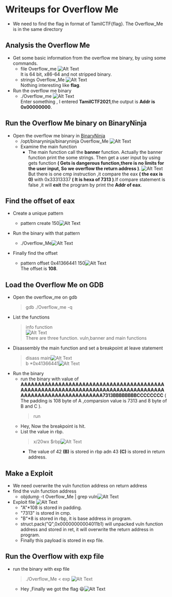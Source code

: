 # Writeups for Overflow Me
- We need to find the flag in format of TamilCTF{flag}. The Overflow_Me is in the same directory
## Analysis the Overflow Me
- Get some basic information from the overflow me binary, by using some commands.
  - file Overflow_me
![Alt Text](img/file.png)<br />It is 64 bit, x86-64 and not stripped binary.
  - strings Overflow_Me
![Alt Text](img/strings.png)<br />Nothing interesting like **flag**.
- Run the overflow me binary
  - ./Overflow_me
![Alt Text](img/out_bin.png)<br />Enter something , I entered **TamilCTF2021**,the output is **Addr is 0x00000000**.

## Run the Overflow Me binary on BinaryNinja
- Open the overflow me binary in [BinaryNinja](https://binary.ninja/demo/)
  - /opt/binaryninja/binaryninja Overflow_Me
![Alt Text](img/open_binary.png)<br />
  - Examine the main function
    - The main function call the **banner** function. Actually the banner function print the some strings. Then get a user input by using gets function **( Gets is dangerous function,there is no limits for the user input, So we overflow the return address )**. ![Alt Text](img/main.png)<br />But there is one cmp instruction ,it compare the eax **( the eax is 0)** with 0x33313337 **( It is hexa of 7313 )**.If compare statement is false ,it will **exit** the program by print the **Addr of eax**.  
    
## Find the offset of eax
  - Create a unique pattern
    - pattern create 150![Alt Text](img/pattern.png)<br />

  - Run the binary with that pattern
    - ./Overflow_Me![Alt Text](img/fing_pattern.png)<br />

  - Finally find the offset
    - pattern offset 0x41366441 150![Alt Text](img/offset.png)<br />The offset is **108**.

## Load the Overflow Me on **GDB**    
  - Open the overflow_me on gdb
    > gdb ./Overflow_me -q
  - List the functions
    > info function<br />![Alt Text](img/functions.png)<br />There are three function. vuln,banner and main functions
  - Disassembly the main function and set a breakpoint at leave statement
    > disass main![Alt Text](img/leave.png)<br />
    > b *0x41366441![Alt Text](img/break_lev.png)<br />
  - Run the binary
    - run the binary with value of **AAAAAAAAAAAAAAAAAAAAAAAAAAAAAAAAAAAAAAAAAAAAAAAAAAAAAAAAAAAAAAAAAAAAAAAAAAAAAAAAAAAAAAAAAAAAAAAAAAAAAAAAAAAA7313BBBBBBBBCCCCCCCC** ( The padding is 108 byte of A ,comparsion value is 7313 and 8 byte of B and C ).
      > run
    - Hey, Now the breakpoint is hit.
    - List the value in rbp.
      > x/20wx $rbp![Alt Text](img/rbp.png)<br />
      - The value of 42 **(B)** is stored in rbp adn 43 **(C)** is stored in return address.

## Make a Exploit
  - We need overwrite the vuln function address on return address
  - find the vuln function address
    - objdump -t Overflow_Me | grep vuln![Alt Text](img/vuln.png)<br />
  - Exploit file
    ![Alt Text](img/exploit.png)
    - "A"*108 is stored in padding.
    - "7313" is stored in cmp.
    - "B"*8 is stored in rbp, it is base address in program.
    - struct.pack("Q",0x00000000004011b1) will unpacked vuln function address and stored in ret, it will overwrite the return address in program.
    - Finally this payload is stored in exp file.

## Run the Overflow with exp file
  - run the binary with exp file
    > ./Overflow_Me < exp ![Alt Text](img/pip_exp.png)<br />
    - Hey ,Finally we got the flag :smiley:![Alt Text](img/flag.png)<br />
